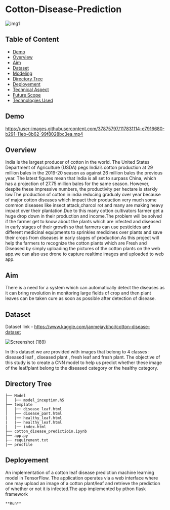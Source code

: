 
# Cotton-Disease-Prediction
![img1](https://user-images.githubusercontent.com/37875797/117844621-75bf1a00-b29d-11eb-9c7a-47ef88e9f50a.jpg)

## Table of Content
  * [Demo](#demo)
  * [Overview](#overview)
  * [Aim](#aim)
  * [Dataset](#dataset)
  * [Modeling](#modeling)
  * [Directory Tree](#directory-tree)
  * [Deployement](#deployement)
  * [Technical Aspect](#technical-aspect)
  * [Future Scope](#future-scope)
  * [Technologies Used](#technologies-used)

## Demo
https://user-images.githubusercontent.com/37875797/117831114-e7916680-b291-11eb-8b62-99f8028bc3ea.mp4

## Overview

India is the largest producer of cotton in the world. The United States Department of Agriculture (USDA) pegs India’s cotton production at 29 million bales in the 2019-20 season as against 26 million bales the previous year. The latest figures mean that India is all set to surpass China, which has a projection of 27.75 million bales for the same season. However, despite these impressive numbers, the productivity per hectare is starkly low.The production of cotton in india reducing gradualy over year because of major cotton diseases which impact their production very much some common diseases like insect attack,charcol rot and many are making heavy impact over their plantation.Due to this many cotton cultivators farmer get a huge drop down in their production and income.The problem will be solved if the farmer get to know about the plants which are infected and diseased in early stages of their growth so that farmers can use pesticides and different medicinal equipments to sprinkles medicines over plants and save their crops from diseases in early stages of production.As this project will help the farmers to recognize the cotton plants which are Fresh and Diseased by simply uploading the pictures of the cotton plants on the web app.we can also use drone to capture realtime images and uploaded to web app.

## Aim
There is a need for a system which can automatically detect the diseases as it can bring revolution in monitoring large fields of crop and then plant leaves can be taken cure as soon as possible after detection of disease. 

## Dataset
Dataset link - https://www.kaggle.com/janmejaybhoi/cotton-disease-dataset

![Screenshot (189)](https://user-images.githubusercontent.com/37875797/117844104-0ba67500-b29d-11eb-8083-e6ae2b31b85c.png)

In this dataset we are provided with images that belong to 4 classes : diseased leaf , diseased plant , fresh leaf and fresh plant. The objective of this study is to create a CNN model to help us predict whether these image of the leaf/plant belong to the diseased category or the healthy category.

## Directory Tree
```
├── Model
│   ├── model_inception.h5
├── template	
│   ├── disease_leaf.html
│   ├── disease_pant.html
|   |── healthy_leaf.html
|   |── healthy_leaf.html
|   |── index.html
├── cotton_disease_predictioin.ipynb
├── app.py	
├── requirement.txt
|── procfile
  ```

## Deployement
An implementation of a cotton leaf disease prediction machine learning model in TensorFlow. The application operates via a web interface where one may upload an image of a cotton plant/leaf and retrieve the prediction of whether or not it is infected.The app implemented by pthon flask framework
    
    **Run**
